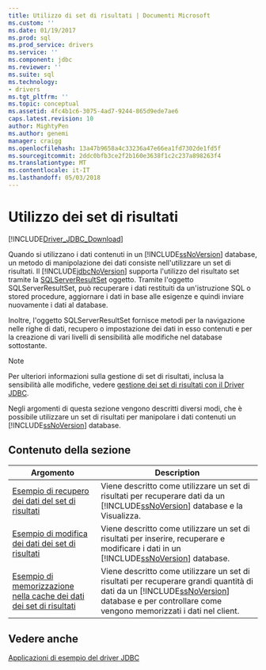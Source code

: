 ```yaml
---
title: Utilizzo di set di risultati | Documenti Microsoft
ms.custom: ''
ms.date: 01/19/2017
ms.prod: sql
ms.prod_service: drivers
ms.service: ''
ms.component: jdbc
ms.reviewer: ''
ms.suite: sql
ms.technology:
- drivers
ms.tgt_pltfrm: ''
ms.topic: conceptual
ms.assetid: 4fc4b1c6-3075-4ad7-9244-865d9ede7ae6
caps.latest.revision: 10
author: MightyPen
ms.author: genemi
manager: craigg
ms.openlocfilehash: 13a47b9658a4c33236a47e66ea1fd7302de1fd5f
ms.sourcegitcommit: 2ddc0bfb3ce2f2b160e3638f1c2c237a898263f4
ms.translationtype: MT
ms.contentlocale: it-IT
ms.lasthandoff: 05/03/2018
---
```

# <a name="working-with-result-sets"></a>Utilizzo dei set di risultati
[!INCLUDE[Driver_JDBC_Download](../../includes/driver_jdbc_download.md)]

  Quando si utilizzano i dati contenuti in un [!INCLUDE[ssNoVersion](../../includes/ssnoversion_md.md)] database, un metodo di manipolazione dei dati consiste nell'utilizzare un set di risultati. Il [!INCLUDE[jdbcNoVersion](../../includes/jdbcnoversion_md.md)] supporta l'utilizzo del risultato set tramite la [SQLServerResultSet](../../connect/jdbc/reference/sqlserverresultset-class.md) oggetto. Tramite l'oggetto SQLServerResultSet, può recuperare i dati restituiti da un'istruzione SQL o stored procedure, aggiornare i dati in base alle esigenze e quindi inviare nuovamente i dati al database.  
  
 Inoltre, l'oggetto SQLServerResultSet fornisce metodi per la navigazione nelle righe di dati, recupero o impostazione dei dati in esso contenuti e per la creazione di vari livelli di sensibilità alle modifiche nel database sottostante.  
  
> [!NOTE]  
>  Per ulteriori informazioni sulla gestione di set di risultati, inclusa la sensibilità alle modifiche, vedere [gestione dei set di risultati con il Driver JDBC](../../connect/jdbc/managing-result-sets-with-the-jdbc-driver.md).  
  
 Negli argomenti di questa sezione vengono descritti diversi modi, che è possibile utilizzare un set di risultati per manipolare i dati contenuti un [!INCLUDE[ssNoVersion](../../includes/ssnoversion_md.md)] database.  
  
## <a name="in-this-section"></a>Contenuto della sezione  
  
|Argomento|Description|  
|-----------|-----------------|  
|[Esempio di recupero dei dati del set di risultati](../../connect/jdbc/retrieving-result-set-data-sample.md)|Viene descritto come utilizzare un set di risultati per recuperare dati da un [!INCLUDE[ssNoVersion](../../includes/ssnoversion_md.md)] database e la Visualizza.|  
|[Esempio di modifica dei dati dei set di risultati](../../connect/jdbc/modifying-result-set-data-sample.md)|Viene descritto come utilizzare un set di risultati per inserire, recuperare e modificare i dati in un [!INCLUDE[ssNoVersion](../../includes/ssnoversion_md.md)] database.|  
|[Esempio di memorizzazione nella cache dei dati dei set di risultati](../../connect/jdbc/caching-result-set-data-sample.md)|Viene descritto come utilizzare un set di risultati per recuperare grandi quantità di dati da un [!INCLUDE[ssNoVersion](../../includes/ssnoversion_md.md)] database e per controllare come vengono memorizzati i dati nel client.|  
  
## <a name="see-also"></a>Vedere anche  
 [Applicazioni di esempio del driver JDBC](../../connect/jdbc/sample-jdbc-driver-applications.md)  
  
  
